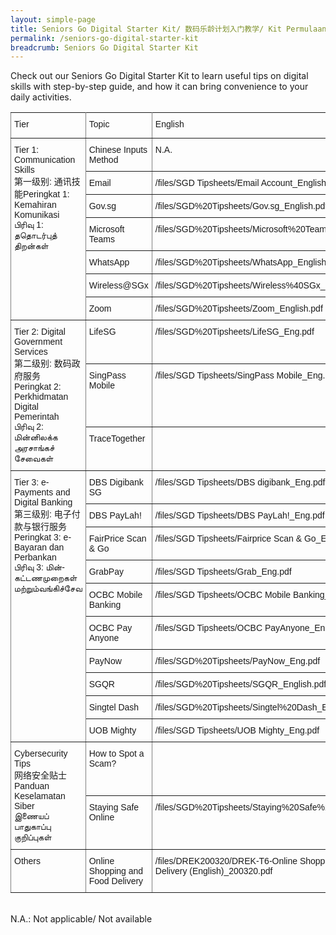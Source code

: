 ```yaml
---
layout: simple-page
title: Seniors Go Digital Starter Kit/ 数码乐龄计划入门教学/ Kit Permulaan Seniors Go Digital/ மூத்தோருக்கான மின்னிலக்கமயமாதல் இயக்கத்தின் பயன்பாட்டு வழிமுறைகள்
permalink: /seniors-go-digital-starter-kit
breadcrumb: Seniors Go Digital Starter Kit
---
```


Check out our Seniors Go Digital Starter Kit to learn useful tips on digital skills with step-by-step guide, and how it can bring convenience to your daily activities.

<style type="text/css">
.tg  {border-collapse:collapse;border-spacing:0;}
.tg td{border-color:black;border-style:solid;border-width:1px;font-family:Arial, sans-serif;font-size:14px;
  overflow:hidden;padding:10px 5px;word-break:normal;}
.tg th{border-color:black;border-style:solid;border-width:1px;font-family:Arial, sans-serif;font-size:14px;
  font-weight:normal;overflow:hidden;padding:10px 5px;word-break:normal;}
.tg .tg-0pky{border-color:inherit;text-align:left;vertical-align:top}
@media screen and (max-width: 767px) {.tg {width: auto !important;}.tg col {width: auto !important;}.tg-wrap {overflow-x: auto;-webkit-overflow-scrolling: touch;}}</style>
<div class="tg-wrap"><table class="tg">
<tbody>
  <tr>
    <td class="tg-0pky">Tier</td>
    <td class="tg-0pky">Topic</td>
    <td class="tg-0pky">English</td>
    <td class="tg-0pky">中文</td>
    <td class="tg-0pky">Melayu</td>
    <td class="tg-0pky">தமிழ்</td>
  </tr>
  <tr>
    <td class="tg-0pky" rowspan="7">Tier 1: Communication Skills<br>第一级别: 通讯技能Peringkat 1: Kemahiran Komunikasi<br>பிரிவு 1: ததொடர்புத் திறன்கள்<br></td>
    <td class="tg-0pky">Chinese Inputs Method</td>
    <td class="tg-0pky">N.A.</td>
    <td class="tg-0pky">/files/SGD Tipsheets/Chinese Input Methods_Chi.pdf</td>
    <td class="tg-0pky">N.A.</td>
    <td class="tg-0pky">N.A.</td>
  </tr>
    <tr>
    <td class="tg-0pky">Email</td>
    <td class="tg-0pky">/files/SGD Tipsheets/Email Account_English.pdf</td>
    <td class="tg-0pky">/files/SGD%20Tipsheets/Email%20Accounts_Chi.pdf</td>
    <td class="tg-0pky">/files/SGD%20Tipsheets/Email%20Account-Malay.pdf</td>
    <td class="tg-0pky">/files/SGD%20Tipsheets/Email%20Account_Tamil.pdf</td>
  </tr>
   <tr>
    <td class="tg-0pky">Gov.sg</td>
    <td class="tg-0pky">/files/SGD%20Tipsheets/Gov.sg_English.pdf</td>
    <td class="tg-0pky">/files/SGD%20Tipsheets/Gov.sg_Chi.pdf</td>
    <td class="tg-0pky">/files/SGD%20Tipsheets/Gov.sg_Malay%20(1).pdf</td>
    <td class="tg-0pky">/files/SGD%20Tipsheets/Gov.sg_Tamil%20(1).pdf</td>
  </tr>
  <tr>
    <td class="tg-0pky">Microsoft Teams</td>
    <td class="tg-0pky">/files/SGD%20Tipsheets/Microsoft%20Teams_English.pdf</td>
    <td class="tg-0pky">/files/SGD%20Tipsheets/Microsoft%20Teams_Chi.pdf</td>
    <td class="tg-0pky">/files/SGD%20Tipsheets/Microsoft%20Teams_Malay.pdf</td>
    <td class="tg-0pky">/files/SGD%20Tipsheets/Microsoft%20Teams_Tamil.pdf</td>
  </tr>
 <tr>
    <td class="tg-0pky">WhatsApp</td>
    <td class="tg-0pky">/files/SGD%20Tipsheets/WhatsApp_English.pdf</td>
    <td class="tg-0pky">/files/SGD%20Tipsheets/WhatsApp_Chi.pdf</td>
    <td class="tg-0pky">/files/SGD%20Tipsheets/WhatsApp_Malay.pdf</td>
    <td class="tg-0pky">/files/SGD%20Tipsheets/WhatsApp_Tamil.pdf</td>
  </tr>
  <tr>
    <td class="tg-0pky">Wireless@SGx</td>
    <td class="tg-0pky">/files/SGD%20Tipsheets/Wireless%40SGx_English.pdf</td>
    <td class="tg-0pky">/files/SGD%20Tipsheets/WirelessSGx_Chi.pdf</td>
    <td class="tg-0pky">/files/SGD%20Tipsheets/Wireless%40SGx_Malay.pdf</td>
    <td class="tg-0pky">/files/SGD%20Tipsheets/Wireless%40SGx_Tamil.pdf</td>
  </tr>
  <tr>
    <td class="tg-0pky">Zoom</td>
    <td class="tg-0pky">/files/SGD%20Tipsheets/Zoom_English.pdf</td>
    <td class="tg-0pky">/files/SGD%20Tipsheets/Zoom_Chi.pdf</td>
    <td class="tg-0pky">/files/SGD%20Tipsheets/Zoom_Malay.pdf</td>
    <td class="tg-0pky">/files/SGD%20Tipsheets/Zoom_Tamil.pdf</td>
  </tr>
  <tr>
    <td class="tg-0pky" rowspan="3">Tier 2: Digital Government Services<br>第二级别: 数码政府服务<br>Peringkat 2: Perkhidmatan Digital Pemerintah<br>பிரிவு 2: மின்னிலக்க அரசாங்கச் சேவைகள்</td>
    <td class="tg-0pky">LifeSG</td>
    <td class="tg-0pky">/files/SGD%20Tipsheets/LifeSG_Eng.pdf</td>
    <td class="tg-0pky">/files/SGD%20Tipsheets/LifeSG_Chi.pdf</td>
    <td class="tg-0pky">/files/SGD%20Tipsheets/LifeSG_Malay.pdf</td>
    <td class="tg-0pky">/files/SGD%20Tipsheets/LifeSG_Tamil.pdf</td>
  </tr>
  <tr>
    <td class="tg-0pky">SingPass Mobile</td>
    <td class="tg-0pky">/files/SGD Tipsheets/SingPass Mobile_Eng.pdf</td>
    <td class="tg-0pky">/files/SGD Tipsheets/SingPass Mobile_Chi.pdf</td>
    <td class="tg-0pky">/files/SGD Tipsheets/SingPass Mobile_Malay.pdf</td>
    <td class="tg-0pky">/files/SGD Tipsheets/SingPass Mobile_Tamil.pdf</td>
  </tr>
  <tr>
    <td class="tg-0pky">TraceTogether</td>
    <td class="tg-0pky"></td>
    <td class="tg-0pky"></td>
    <td class="tg-0pky"></td>
    <td class="tg-0pky"></td>
  </tr>
  <tr>
    <td class="tg-0pky" rowspan="10">Tier 3: e-Payments and Digital Banking<br>第三级别: 电子付款与银行服务<br>Peringkat 3: e-Bayaran dan Perbankan<br>பிரிவு 3: மின்-கட்டணமுறைகள் மற்றும்வங்கிச்சேவ</td>
    <td class="tg-0pky">DBS Digibank SG</td>
    <td class="tg-0pky">/files/SGD Tipsheets/DBS digibank_Eng.pdf</td>
    <td class="tg-0pky">/files/SGD%20Tipsheets/DBS%20digibank_Chi.pdf</td>
    <td class="tg-0pky">/files/SGD%20Tipsheets/DBS%20digibank_Malay.pdf</td>
    <td class="tg-0pky">/files/SGD%20Tipsheets/DBS%20digibank_Tamil.pdf</td>
  </tr>
  <tr>
    <td class="tg-0pky">DBS PayLah!</td>
    <td class="tg-0pky">/files/SGD Tipsheets/DBS PayLah!_Eng.pdf</td>
    <td class="tg-0pky">/files/SGD%20Tipsheets/DBS%20PayLah_Chi.pdf</td>
    <td class="tg-0pky">/files/SGD%20Tipsheets/DBS%20PayLah!_Malay.pdf</td>
    <td class="tg-0pky">/files/SGD%20Tipsheets/DBS%20PayLah_Tamil.pdf</td>
  </tr>
  <tr>
    <td class="tg-0pky">FairPrice Scan &amp; Go</td>
    <td class="tg-0pky">/files/SGD Tipsheets/Fairprice Scan &amp; Go_Eng.pdf</td>
    <td class="tg-0pky">/files/SGD Tipsheets/FairPrice Scan &amp; Go_Chi.pdf</td>
    <td class="tg-0pky">/files/SGD Tipsheets/Fairprice Scan &amp; Go_Malay.pdf</td>
    <td class="tg-0pky">/files/SGD Tipsheets/FairPrice Scan &amp; Go_Tamil.pdf</td>
  </tr>
   <tr>
    <td class="tg-0pky">GrabPay</td>
    <td class="tg-0pky">/files/SGD Tipsheets/Grab_Eng.pdf</td>
    <td class="tg-0pky">/files/SGD%20Tipsheets/GrabPay_Chi.pdf</td>
    <td class="tg-0pky">/files/SGD%20Tipsheets/GrabPay_Malay.pdf</td>
    <td class="tg-0pky">/files/SGD%20Tipsheets/GrabPay_Tamil.pdf</td>
  </tr>
    <tr>
    <td class="tg-0pky">OCBC Mobile Banking</td>
    <td class="tg-0pky">/files/SGD Tipsheets/OCBC Mobile Banking_Eng.pdf</td>
    <td class="tg-0pky">/files/SGD%20Tipsheets/OCBC%20Mobile%20Banking_Chi.pdf</td>
    <td class="tg-0pky">/files/SGD%20Tipsheets/OCBC%20Mobile%20Banking_Malay.pdf</td>
    <td class="tg-0pky">/files/SGD%20Tipsheets/OCBC%20Mobile%20Banking_Tamil.pdf</td>
  </tr>
  <tr>
    <td class="tg-0pky">OCBC Pay Anyone</td>
    <td class="tg-0pky">/files/SGD Tipsheets/OCBC PayAnyone_Eng.pdf</td>
    <td class="tg-0pky">/files/SGD%20Tipsheets/OCBC%20PayAnyone_Chi.pdf</td>
    <td class="tg-0pky">/files/SGD%20Tipsheets/OCBC%20PayAnyone_Malay.pdf</td>
    <td class="tg-0pky">/files/SGD%20Tipsheets/OCBC%20PayAnyone_Tamil.pdf</td>
  </tr>
  <tr>
    <td class="tg-0pky">PayNow</td>
    <td class="tg-0pky">/files/SGD%20Tipsheets/PayNow_Eng.pdf</td>
    <td class="tg-0pky">/files/SGD%20Tipsheets/PayNow_Chi.pdf</td>
    <td class="tg-0pky">/files/SGD%20Tipsheets/PayNow_Malay.pdf</td>
    <td class="tg-0pky">/files/SGD%20Tipsheets/PayNow_Tamil.pdf</td>
  </tr>
  <tr>
    <td class="tg-0pky">SGQR</td>
    <td class="tg-0pky">/files/SGD%20Tipsheets/SGQR_English.pdf</td>
    <td class="tg-0pky">/files/SGD%20Tipsheets/SGQR_Chi.pdf</td>
    <td class="tg-0pky">/files/SGD%20Tipsheets/SGQR_Malay.pdf</td>
    <td class="tg-0pky">/files/SGD%20Tipsheets/SGQR_Tamil.pdf</td>
  </tr>
    <tr>
    <td class="tg-0pky">Singtel Dash</td>
    <td class="tg-0pky">/files/SGD%20Tipsheets/Singtel%20Dash_Eng.pdf</td>
    <td class="tg-0pky">/files/SGD%20Tipsheets/Singtel%20Dash_Chi.pdf</td>
    <td class="tg-0pky">/files/SGD%20Tipsheets/Singtel%20Dash_Malay.pdf</td>
    <td class="tg-0pky">/files/SGD%20Tipsheets/Singtel%20Dash_Tamil.pdf</td>
  </tr>
  <tr>
    <td class="tg-0pky">UOB Mighty</td>
    <td class="tg-0pky">/files/SGD Tipsheets/UOB Mighty_Eng.pdf</td>
    <td class="tg-0pky">/files/SGD Tipsheets/UOB Mighty_Chi.pdf</td>
    <td class="tg-0pky">/files/SGD Tipsheets/UOB Mighty_Malay.pdf</td>
    <td class="tg-0pky">/files/SGD Tipsheets/UOB Mighty_Tamil.pdf</td>
  </tr>
  <tr>
    <td class="tg-0pky" rowspan="2">Cybersecurity Tips<br>网络安全贴士<br>Panduan Keselamatan Siber<br>இணையப் பாதுகாப்பு குறிப்புகள்<br></td>
    <td class="tg-0pky">How to Spot a Scam?</td>
    <td class="tg-0pky"></td>
    <td class="tg-0pky"></td>
    <td class="tg-0pky"></td>
    <td class="tg-0pky"></td>
  </tr>
  <tr>
    <td class="tg-0pky">Staying Safe Online</td>
    <td class="tg-0pky">/files/SGD%20Tipsheets/Staying%20Safe%20Online.pdf</td>
    <td class="tg-0pky">/files/SGD%20Tipsheets/Staying%20Safe%20Online_Chi.pdf</td>
    <td class="tg-0pky">/files/SGD%20Tipsheets/Staying%20Safe%20Online_Malay.pdf</td>
    <td class="tg-0pky">/files/SGD%20Tipsheets/Staying%20Safe%20Online_Tamil.pdf</td>
  </tr>
  <tr>
    <td class="tg-0pky">Others</td>
    <td class="tg-0pky">Online Shopping and Food Delivery</td>
    <td class="tg-0pky">/files/DREK200320/DREK-T6-Online Shopping_Food Delivery (English)_200320.pdf</td>
    <td class="tg-0pky">/files/DREK200320/DREK-T6-Online Shopping_Food Delivery (Chinese)_20032020.pdf</td>
    <td class="tg-0pky">N.A.</td>
    <td class="tg-0pky">N.A.</td>
  </tr>
</tbody>
</table></div>

<br>N.A.: Not applicable/ Not available
